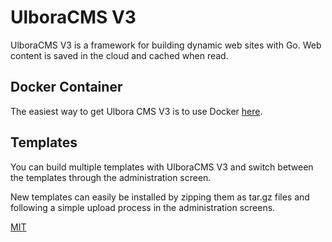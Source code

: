 UlboraCMS V3
==============

UlboraCMS V3 is a framework for building dynamic web sites with Go.
Web content is saved in the cloud and cached when read.

## Docker Container

The easiest way to get Ulbora CMS V3 is to use Docker [here](https://hub.docker.com/r/ulboralabs/ulboracms-v3/).


## Templates

You can build multiple templates with UlboraCMS V3 and switch between the templates through the administration screen. 

New templates can easily be installed by zipping them as tar.gz files and following a simple upload process in the administration screens.



[MIT](LICENSE)
